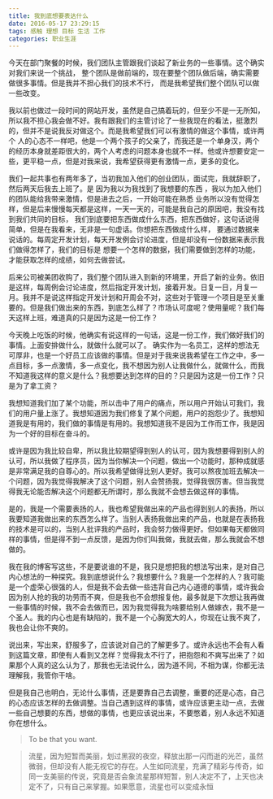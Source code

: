 ```yaml
---
title: 我到底想要表达什么
date: 2016-05-17 23:29:15
tags: 感触 理想 目标 生活 工作
categories: 职业生涯
---
```

今天在部门聚餐的时候，我们团队主管跟我们谈起了新业务的一些事情。这个确实对我们来说一个挑战，
整个团队是做前端的，现在要整个团队做后端，确实需要做很多事情。但是我并不担心我们的技术不行，
而是我希望我们整个团队可以做一些改变。    

我以前也做过一段时间的网站开发，虽然是自己搞着玩的，但至少不是一无所知，所以我不担心我会做不好。我有跟我们的主管讨论了一些我现在的看法，挺激烈的，但并不是说我反对做这个。而是我希望我们可以有激情的做这个事情，或许两个
人的心态不一样吧，他是一个两个孩子的父亲了，而我还是一个单身汉，两个的经历本身就差距很大的，两个人考虑的问题本身也就不一样。他或许想要安定一些，更平稳一点，但是对我来说，我希望获得更有激情一点，更多的变化。

我们一起共事也有两年多了，当初我加入他们的创业团队，面试完，我就辞职了，然后两天后我去上班了。是
因为我以为我找到了我想要的东西 ，我以为加入他们的团队能给我带来激情，但是进去之后，一开始可能在熟悉
业务所以没有觉得怎样，但是后来慢慢每天都是这样，一天一天的，可能是我自己的原因吧，我没有找到我们共同的目标，
我们到底要把东西做成什么东西，把东西做好，这句话说得简单，但是在我看来，无非是一句虚话。你想把东西做成什么样，
要通过数据来说话的。每周定开发计划，每天开发例会讨论进度，但是却没有一份数据来表示我们做得怎样了，我们的目标是
想要一个怎样的数据，我们需要做到怎样的功能，才能获取怎样的成绩，如何去做尝试。

后来公司被美团收购了，我们整个团队进入到新的环境里，开启了新的业务。依旧是这样，每周例会讨论进度，然后指定开发计划，接着开发。日复一日，月复一月。我并不是说这样指定开发计划和开周会不对，这些对于管理一个项目是至关重要的。但是我们做出来的东西，到底怎么样了？市场认可度呢？使用量呢？我们每天这样上班，难道真的只是因为这是一份工作？

今天晚上吃饭的时候，他确实有说这样的一句话，这是一份工作，我们做好我们的事情。上面安排做什么，就做什么就可以了。
确实作为一名员工，这样的想法无可厚非，也是一个好员工应该做的事情。但是对于我来说我希望在工作之中，多一点目标，多一点激情，多一点变化，我不想因为别人让我做什么，就做什么，而我不知道我这样的意义是什么？我想要达到怎样的目的？只是因为这是一份工作？只是为了拿工资？

我想知道我们加了某个功能，所以击中了用户的痛点，所以用户开始认可我们，我们的用户量上涨了。我想知道因为我们修复了某个问题，用户的抱怨少了。我想知道我是有用的，我们做的事情是有用的。我想知道我不是因为工作而工作，我是因为一个好的目标在奋斗的。

或许是因为我比较自卑，所以我比较期望得到别人的认可，因为我想要得到别人的认可，所以我做了程序员，因为当你解决一个问题，做出一个功能时，那种成就感是非常满足我的自尊心的。所以我希望做得比别人更好。我可以熬夜加班去解决一个问题，因为我觉得我解决了这个问题，别人会赞扬我，觉得我很厉害。但当我觉得我无论能否解决这个问题都无所谓时，那么我就不会想去做这样的事情。

是的，我是一个需要表扬的人，我也希望我做出来的产品也得到别人的表扬，所以我要知道我做出来的东西怎么样了。当别人表扬我做出来的产品，也就是在表扬我的技术是可以的，当别人批评我的产品时，我会努力做得更好。但如果每天都做同样的事情，但是得不到一点反馈，是因为你们叫我做，我就去做，那么我就会不想做的。

我在我的博客写这些，不是要说谁的不是，我只是想把我的想法写出来，是对自己内心想法的一种探究。我到底想说什么？我想要什么？我是一个怎样的人？我可能是一个虚荣心很强的人，但是我不会去做一些违背自己内心道德的事情，或许我会因为别人抢的我的功劳而不爽，但是我也不会想报复他，最多就是下次想让我再做一些事情的时候，我不会去做而已，因为我觉得我为啥要给别人做嫁衣，我不是一个圣人。我的内心也是有缺陷的，我不是一个心胸宽大的人，你现在让我不爽了，我也会让你不爽的。

说出来，写出来，舒服多了，应该说对自己的了解更多了。或许永远也不会有人看到这篇文章，即使有人看到又怎样？觉得我太不行了，把抱怨和不爽写出来了？如果那个人真的这么认为了，那我也无法说什么，因为道不同，不相为谋，你都无法理解我，我管你干啥。

但是我自己也明白，无论什么事情，还是要靠自己去调整，重要的还是心态，自己的心态应该怎样的去做调整。当自己遇到这样的事情，或许应该更主动一点，去做一些自己想要的东西，想做的事情，也更应该说出来，不要憋着，别人永远不知道你在想什么。

>To be that you want.

>流星，因为短暂而美丽，划过黑寂的夜空，释放出那一闪而逝的光芒，虽然微弱，但却没有人能无视它的存在。人生如同流星，充满了精彩与传奇，如同一支美丽的传说，究竟是否会象流星那样短暂，别人决定不了，上天也决定不了，只有自己来掌握。如果愿意，流星也可以变成永恒
